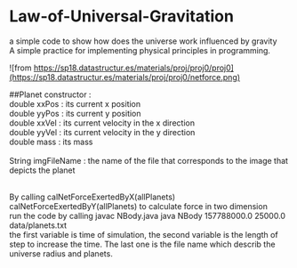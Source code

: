 # Law-of-Universal-Gravitation
a simple code to show how does the universe work influenced by gravity
<br> A simple practice for implementing physical principles in programming.

![from https://sp18.datastructur.es/materials/proj/proj0/proj0](https://sp18.datastructur.es/materials/proj/proj0/netforce.png)

##Planet constructor : 
<br>double xxPos : its current x position
<br>                     double yyPos : its current y position
<br>                     double xxVel : its current velocity in the x direction
<br>                     double yyVel : its current velocity in the y direction
<br>                     double mass : its mass<dr>                     
<br>                     String imgFileName : the name of the file that corresponds to the image that depicts the planet

<br>By calling
    calNetForceExertedByX(allPlanets) 
                calNetForceExertedByY(allPlanets) 
to calculate force in two dimension
<br>run the code by calling 
        javac NBody.java
        java NBody 157788000.0 25000.0 data/planets.txt
<br> the first variable is time of simulation, the second variable is the length of step to increase the time. The last one is the file name which describ the universe radius and planets.
